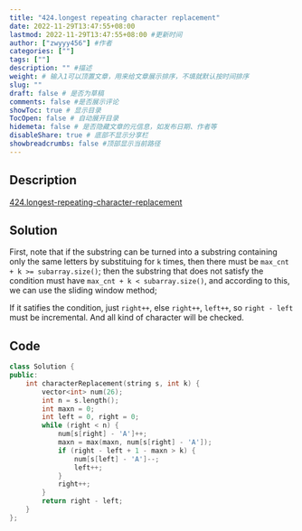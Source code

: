 ```yaml
---
title: "424.longest repeating character replacement"
date: 2022-11-29T13:47:55+08:00
lastmod: 2022-11-29T13:47:55+08:00 #更新时间
author: ["zwyyy456"] #作者
categories: [""]
tags: [""]
description: "" #描述
weight: # 输入1可以顶置文章，用来给文章展示排序，不填就默认按时间排序
slug: ""
draft: false # 是否为草稿
comments: false #是否展示评论
showToc: true # 显示目录
TocOpen: false # 自动展开目录
hidemeta: false # 是否隐藏文章的元信息，如发布日期、作者等
disableShare: true # 底部不显示分享栏
showbreadcrumbs: false #顶部显示当前路径
---
```

## Description
[424.longest-repeating-character-replacement](https://leetcode.com/problems/longest-repeating-character-replacement/)

## Solution
First, note that if the substring can be turned into a substring containing only the same letters by substituing for `k` times, then there must be `max_cnt + k >= subarray.size()`; then the substring that does not satisfy the condition must have `max_cnt + k < subarray.size()`, and according to this, we can use the sliding window method;

If it satifies the condition, just `right++`, else `right++`, `left++`, so `right - left` must be incremental. And all kind of character will be checked.

## Code
```cpp
class Solution {
public:
    int characterReplacement(string s, int k) {
        vector<int> num(26);
        int n = s.length();
        int maxn = 0;
        int left = 0, right = 0;
        while (right < n) {
            num[s[right] - 'A']++;
            maxn = max(maxn, num[s[right] - 'A']);
            if (right - left + 1 - maxn > k) {
                num[s[left] - 'A']--;
                left++;
            }
            right++;
        }
        return right - left;
    }
};
```